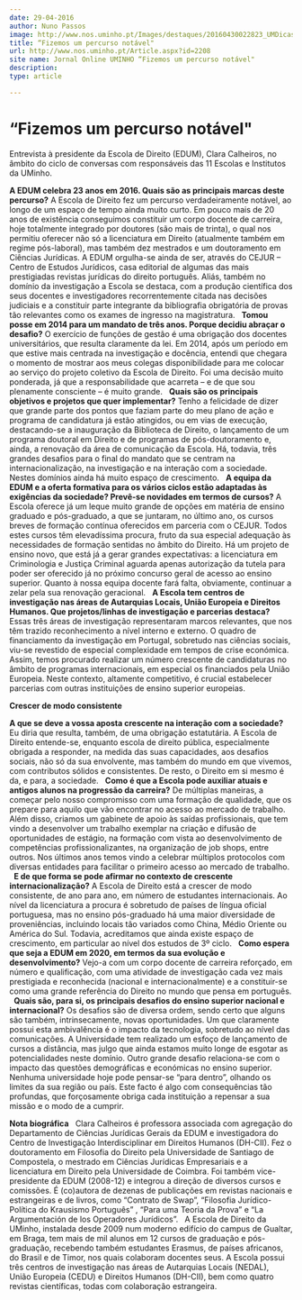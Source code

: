 ```yaml
---
date: 29-04-2016
author: Nuno Passos
image: http://www.nos.uminho.pt/Images/destaques/20160430022823_UMDicasNGTomDir201456.jpg
title: “Fizemos um percurso notável"
url: http://www.nos.uminho.pt/Article.aspx?id=2208
site name: Jornal Online UMINHO “Fizemos um percurso notável"
description: 
type: article

---
```

# “Fizemos um percurso notável"


  

Entrevista à presidente da Escola de Direito (EDUM), Clara Calheiros, no âmbito do ciclo de conversas com responsáveis das 11 Escolas e Institutos da UMinho.

**A EDUM celebra 23 anos em 2016. Quais são as principais marcas deste percurso?** 
A Escola de Direito fez um percurso verdadeiramente notável, ao longo de um espaço de tempo ainda muito curto. Em pouco mais de 20 anos de existência conseguimos constituir um corpo docente de carreira, hoje totalmente integrado por doutores (são mais de trinta), o qual nos permitiu oferecer não só a licenciatura em Direito (atualmente também em regime pós-laboral), mas também dez mestrados e um doutoramento em Ciências Jurídicas. A EDUM orgulha-se ainda de ser, através do CEJUR – Centro de Estudos Jurídicos, casa editorial de algumas das mais prestigiadas revistas jurídicas do direito português. Aliás, também no domínio da investigação a Escola se destaca, com a produção científica dos seus docentes e investigadores recorrentemente citada nas decisões judiciais e a constituir parte integrante da bibliografia obrigatória de provas tão relevantes como os exames de ingresso na magistratura.
 
**Tomou posse em 2014 para um mandato de três anos. Porque decidiu abraçar o desafio?** 
O exercício de funções de gestão é uma obrigação dos docentes universitários, que resulta claramente da lei. Em 2014, após um período em que estive mais centrada na investigação e docência, entendi que chegara o momento de mostrar aos meus colegas disponibilidade para me colocar ao serviço do projeto coletivo da Escola de Direito. Foi uma decisão muito ponderada, já que a responsabilidade que acarreta – e de que sou plenamente consciente – é muito grande.
 
**Quais são os principais objetivos e projetos que quer implementar?** 
Tenho a felicidade de dizer que grande parte dos pontos que faziam parte do meu plano de ação e programa de candidatura já estão atingidos, ou em vias de execução, destacando-se a inauguração da Biblioteca de Direito, o lançamento de um programa doutoral em Direito e de programas de pós-doutoramento e, ainda, a renovação da área de comunicação da Escola. Há, todavia, três grandes desafios para o final do mandato que se centram na internacionalização, na investigação e na interação com a sociedade. Nestes domínios ainda há muito espaço de crescimento.
 
**A equipa da EDUM e a oferta formativa para os vários ciclos estão adaptadas às exigências da sociedade? Prevê-se novidades em termos de cursos?** 
A Escola oferece já um leque muito grande de opções em matéria de ensino graduado e pós-graduado, a que se juntaram, no último ano, os cursos breves de formação contínua oferecidos em parceria com o CEJUR. Todos estes cursos têm elevadíssima procura, fruto da sua especial adequação às necessidades de formação sentidas no âmbito do Direito. Há um projeto de ensino novo, que está já a gerar grandes expectativas: a licenciatura em Criminologia e Justiça Criminal aguarda apenas autorização da tutela para poder ser oferecido já no próximo concurso geral de acesso ao ensino superior. Quanto à nossa equipa docente fará falta, obviamente, continuar a zelar pela sua renovação geracional.
 
**A Escola tem centros de investigação nas áreas de Autarquias Locais, União Europeia e Direitos Humanos. Que projetos/linhas de investigação e parcerias destaca?** 
Essas três áreas de investigação representaram marcos relevantes, que nos têm trazido reconhecimento a nível interno e externo. O quadro de financiamento da investigação em Portugal, sobretudo nas ciências sociais, viu-se revestido de especial complexidade em tempos de crise económica. Assim, temos procurado realizar um número crescente de candidaturas no âmbito de programas internacionais, em especial os financiados pela União Europeia. Neste contexto, altamente competitivo, é crucial estabelecer parcerias com outras instituições de ensino superior europeias.
 

**Crescer de modo consistente** 

**A que se deve a vossa aposta crescente na interação com a sociedade?** 
Eu diria que resulta, também, de uma obrigação estatutária. A Escola de Direito entende-se, enquanto escola de direito pública, especialmente obrigada a responder, na medida das suas capacidades, aos desafios sociais, não só da sua envolvente, mas também do mundo em que vivemos, com contributos sólidos e consistentes. De resto, o Direito em si mesmo é da, e para, a sociedade.
 
**Como é que a Escola pode auxiliar atuais e antigos alunos na progressão da carreira?** 
De múltiplas maneiras, a começar pelo nosso compromisso com uma formação de qualidade, que os prepare para aquilo que vão encontrar no acesso ao mercado de trabalho. Além disso, criamos um gabinete de apoio às saídas profissionais, que tem vindo a desenvolver um trabalho exemplar na criação e difusão de oportunidades de estágio, na formação com vista ao desenvolvimento de competências profissionalizantes, na organização de job shops, entre outros. Nos últimos anos temos vindo a celebrar múltiplos protocolos com diversas entidades para facilitar o primeiro acesso ao mercado de trabalho.
 
**E de que forma se pode afirmar no contexto de crescente internacionalização?** 
A Escola de Direito está a crescer de modo consistente, de ano para ano, em número de estudantes internacionais. Ao nível da licenciatura a procura é sobretudo de países de língua oficial portuguesa, mas no ensino pós-graduado há uma maior diversidade de proveniências, incluindo locais tão variados como China, Médio Oriente ou América do Sul. Todavia, acreditamos que ainda existe espaço de crescimento, em particular ao nível dos estudos de 3º ciclo.
 
**Como espera que seja a EDUM em 2020, em termos da sua evolução e desenvolvimento?** 
Vejo-a com um corpo docente de carreira reforçado, em número e qualificação, com uma atividade de investigação cada vez mais prestigiada e reconhecida (nacional e internacionalmente) e a constituir-se como uma grande referência do Direito no mundo que pensa em português.
 
**Quais são, para si, os principais desafios do ensino superior nacional e internacional?** 
Os desafios são de diversa ordem, sendo certo que alguns são também, intrinsecamente, novas oportunidades. Um que claramente possui esta ambivalência é o impacto da tecnologia, sobretudo ao nível das comunicações. A Universidade tem realizado um esfoço de lançamento de cursos a distância, mas julgo que ainda estamos muito longe de esgotar as potencialidades neste domínio. Outro grande desafio relaciona-se com o impacto das questões demográficas e económicas no ensino superior. Nenhuma universidade hoje pode pensar-se “para dentro”, olhando os limites da sua região ou país. Este facto é algo com consequências tão profundas, que forçosamente obriga cada instituição a repensar a sua missão e o modo de a cumprir.
 

**Nota biográfica** 
 
Clara Calheiros é professora associada com agregação do Departamento de Ciências Jurídicas Gerais da EDUM e investigadora do Centro de Investigação Interdisciplinar em Direitos Humanos (DH-CII). Fez o doutoramento em Filosofia do Direito pela Universidade de Santiago de Compostela, o mestrado em Ciências Jurídicas Empresariais e a licenciatura em Direito pela Universidade de Coimbra. Foi também vice-presidente da EDUM (2008-12) e integrou a direção de diversos cursos e comissões. É (co)autora de dezenas de publicações em revistas nacionais e estrangeiras e de livros, como “Contrato de Swap”, “Filosofia Jurídico-Política do Krausismo Português” , “Para uma Teoria da Prova” e “La Argumentación de los Operadores Jurídicos”.
 
A Escola de Direito da UMinho, instalada desde 2009 num moderno edifício do campus de Gualtar, em Braga, tem mais de mil alunos em 12 cursos de graduação e pós-graduação, recebendo também estudantes Erasmus, de países africanos, do Brasil e de Timor, nos quais colaboram docentes seus. A Escola possui três centros de investigação nas áreas de Autarquias Locais (NEDAL), União Europeia (CEDU) e Direitos Humanos (DH-CII), bem como quatro revistas científicas, todas com colaboração estrangeira.
 

